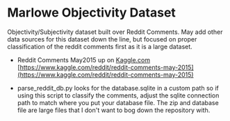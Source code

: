 # Marlowe Objectivity Dataset

Objectivity/Subjectivity dataset built over Reddit Comments.  May add other data sources for this dataset down the line, but focused on proper classification of the reddit comments first as it is a large dataset.


+ Reddit Comments May2015 up on [Kaggle.com](https://www.kaggle.com) [https://www.kaggle.com/reddit/reddit-comments-may-2015](https://www.kaggle.com/reddit/reddit-comments-may-2015)

+ parse_reddit_db.py looks for the database.sqlite in a custom path so if using this script to classify the comments, adjust the sqlite connection path to match where you put your database file. The zip and database file are large files that I don't want to bog down the repository with.

